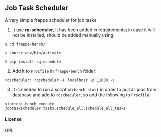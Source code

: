 ## Job Task Scheduler

A very simple frappe scheduler for job tasks

1. It use **rq-scheduler**, it has been added in requirements; in case it will not be installed, should be added manually using:

`$ cd frappe-bench/`

`$ source env/bin/activate`

`$ pip install rq-schedule`

2. Add it to `Procfile` in `frappe-bench` folder:

`rqscheduler: rqscheduler -H localhost -p 11000 -v`

3. It is needed to run a script on `bench start` in order to pull all jobs from database and add to `rqscheduler`, so add the following to `Procfile`

`startup: bench execute jobtaskscheduler.tasks.schedule_all.schedule_all_tasks`

#### License

GPL
